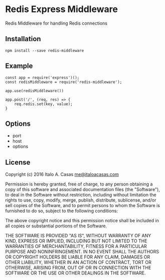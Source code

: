 # Redis Express Middleware

Redis Middleware for handling Redis connections

## Installation
`npm install --save redis-middleware`

## Example
```
const app = require('express')();
const redisMiddleware = require('redis-middleware');

app.use(redisMiddleware())

app.post('/', (req, res) => {
    req.redis.set(key, value);  
}
```

## Options
- port
- host
- options

## License
Copyright (c) 2016 Italo A. Casas <me@italoacasas.com>

Permission is hereby granted, free of charge, to any person obtaining a copy of this software and associated documentation files (the "Software"), to deal in the Software without restriction, including without limitation the rights to use, copy, modify, merge, publish, distribute, sublicense, and/or sell copies of the Software, and to permit persons to whom the Software is furnished to do so, subject to the following conditions:

The above copyright notice and this permission notice shall be included in all copies or substantial portions of the Software.

THE SOFTWARE IS PROVIDED "AS IS", WITHOUT WARRANTY OF ANY KIND, EXPRESS OR IMPLIED, INCLUDING BUT NOT LIMITED TO THE WARRANTIES OF MERCHANTABILITY, FITNESS FOR A PARTICULAR PURPOSE AND NONINFRINGEMENT. IN NO EVENT SHALL THE AUTHORS OR COPYRIGHT HOLDERS BE LIABLE FOR ANY CLAIM, DAMAGES OR OTHER LIABILITY, WHETHER IN AN ACTION OF CONTRACT, TORT OR OTHERWISE, ARISING FROM, OUT OF OR IN CONNECTION WITH THE SOFTWARE OR THE USE OR OTHER DEALINGS IN THE SOFTWARE.